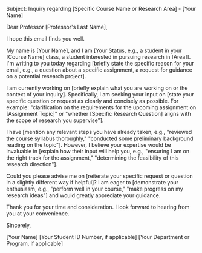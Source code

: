 Subject: Inquiry regarding [Specific Course Name or Research Area] - [Your Name]

Dear Professor [Professor's Last Name],

I hope this email finds you well.

My name is [Your Name], and I am [Your Status, e.g., a student in your [Course Name] class, a student interested in pursuing research in [Area]]. I'm writing to you today regarding [briefly state the specific reason for your email, e.g., a question about a specific assignment, a request for guidance on a potential research project].

I am currently working on [briefly explain what you are working on or the context of your inquiry]. Specifically, I am seeking your input on [state your specific question or request as clearly and concisely as possible. For example: "clarification on the requirements for the upcoming assignment on [Assignment Topic]" or "whether [Specific Research Question] aligns with the scope of research you supervise"].

I have [mention any relevant steps you have already taken, e.g., "reviewed the course syllabus thoroughly," "conducted some preliminary background reading on the topic"]. However, I believe your expertise would be invaluable in [explain how their input will help you, e.g., "ensuring I am on the right track for the assignment," "determining the feasibility of this research direction"].

Could you please advise me on [reiterate your specific request or question in a slightly different way if helpful]? I am eager to [demonstrate your enthusiasm, e.g., "perform well in your course," "make progress on my research ideas"] and would greatly appreciate your guidance.

Thank you for your time and consideration. I look forward to hearing from you at your convenience.

Sincerely,

[Your Name]
[Your Student ID Number, if applicable]
[Your Department or Program, if applicable]